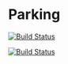 # Parking
[![Build Status](https://dev.azure.com/firesportmanager/FireSportManager/_apis/build/status/trojanmartin.FireSportManager?branchName=master)](https://dev.azure.com/firesportmanager/FireSportManager/_build/latest?definitionId=3&branchName=master)


[![Build Status](https://dev.azure.com/firesportmanager/Parking/_apis/build/status/trojanmartin.Parking?branchName=mqtt-dev)](https://dev.azure.com/firesportmanager/Parking/_build/latest?definitionId=11&branchName=mqtt-dev)

